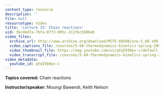 ```yaml
---
content_type: resource
description: ''
file: null
resourcetype: Video
title: 'Lecture 33: Chain reactions'
uid: 3bc46d7a-7bfa-07f3-905c-211fbc568beb
video_files:
  archive_url: http://www.archive.org/download/MIT5.60S08/ocw-5_60-s08-lec33_300k.mp4
  video_captions_file: /courses/5-60-thermodynamics-kinetics-spring-2008/9b99569a75bb566f88af2fda12ddfe31_qYqI9IWyv-c.vtt
  video_thumbnail_file: https://img.youtube.com/vi/qYqI9IWyv-c/default.jpg
  video_transcript_file: /courses/5-60-thermodynamics-kinetics-spring-2008/398e07bb6696cba211b432cf1975ac36_qYqI9IWyv-c.pdf
video_metadata:
  youtube_id: qYqI9IWyv-c
---
```


**Topics covered:** Chain reactions

**Instructor/speaker:** Moungi Bawendi, Keith Nelson